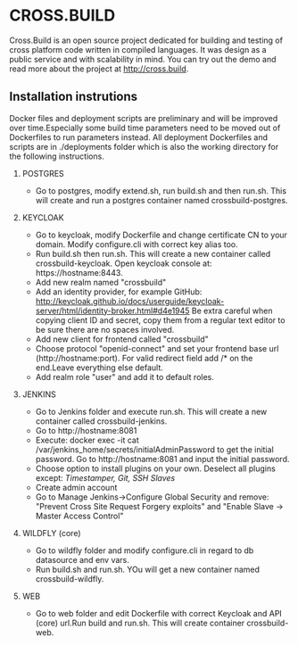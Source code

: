 # CROSS.BUILD

Cross.Build is an open source project dedicated for building and testing of cross platform code written in compiled languages. It was design as a public service and with scalability in mind. You can try out the demo and read more about the project at http://cross.build.

## Installation instrutions
Docker files and deployment scripts are preliminary and will be improved over time.Especially some build time parameters need to be moved out of Dockerfiles to run parameters instead.
All deployment Dockerfiles and scripts are in ./deployments folder which is also the working directory for the following instructions.

1. POSTGRES
   * Go to postgres, modify extend.sh, run build.sh and then run.sh. This will create and run a postgres container named crossbuild-postgres.

2. KEYCLOAK
   * Go to keycloak, modify Dockerfile and change certificate CN to your
domain. Modify configure.cli with correct key alias too.
   * Run build.sh then run.sh. This will create a new container called crossbuild-keycloak. Open keycloak console at: https://hostname:8443.
   * Add new realm named "crossbuild"
   * Add an identity provider, for example GitHub:
http://keycloak.github.io/docs/userguide/keycloak-server/html/identity-broker.html#d4e1945
Be extra careful when copying client ID and secret, copy them from a
regular text editor to be sure there are no spaces involved.
   * Add new client for frontend called "crossbuild"
   * Choose protocol "openid-connect" and set your frontend base url
(http://hostname:port). For valid redirect field add /* on the end.Leave everything else default.
   * Add realm role "user" and add it to default roles.

3. JENKINS
   * Go to Jenkins folder and execute run.sh. This will create a new container called crossbuild-jenkins.
   * Go to http://hostname:8081
   * Execute: docker exec -it <CONTAINERID> cat
/var/jenkins_home/secrets/initialAdminPassword
to get the initial password. Go to http://hostname:8081 and input the
initial password.
   * Choose option to install plugins on your own. Deselect all plugins
except:
*Timestamper, Git, SSH Slaves*
   * Create admin account
   * Go to Manage Jenkins->Configure Global Security and remove:
"Prevent Cross Site Request Forgery exploits" and "Enable Slave → Master
Access Control"

4. WILDFLY (core)
   * Go to wildfly folder and modify configure.cli in regard to db datasource and env vars.
   * Run build.sh and run.sh. YOu will get a new container named crossbuild-wildfly.

5. WEB
   * Go to web folder and edit Dockerfile with correct Keycloak and API (core) url.Run build and run.sh. This will create container crossbuild-web.
